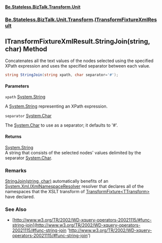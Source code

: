 #### [Be.Stateless.BizTalk.Transform.Unit](README.md 'README')
### [Be.Stateless.BizTalk.Unit.Transform](Be.Stateless.BizTalk.Unit.Transform.md 'Be.Stateless.BizTalk.Unit.Transform').[ITransformFixtureXmlResult](ITransformFixtureXmlResult.md 'Be.Stateless.BizTalk.Unit.Transform.ITransformFixtureXmlResult')

## ITransformFixtureXmlResult.StringJoin(string, char) Method

Concatenates all the text values of the nodes selected using the specified XPath expression and uses the specified
separator between each value.

```csharp
string StringJoin(string xpath, char separator='#');
```
#### Parameters

<a name='Be.Stateless.BizTalk.Unit.Transform.ITransformFixtureXmlResult.StringJoin(string,char).xpath'></a>

`xpath` [System.String](https://docs.microsoft.com/en-us/dotnet/api/System.String 'System.String')

A [System.String](https://docs.microsoft.com/en-us/dotnet/api/System.String 'System.String') representing an XPath expression.

<a name='Be.Stateless.BizTalk.Unit.Transform.ITransformFixtureXmlResult.StringJoin(string,char).separator'></a>

`separator` [System.Char](https://docs.microsoft.com/en-us/dotnet/api/System.Char 'System.Char')

The [System.Char](https://docs.microsoft.com/en-us/dotnet/api/System.Char 'System.Char') to use as a separator; it defaults to '#'.

#### Returns
[System.String](https://docs.microsoft.com/en-us/dotnet/api/System.String 'System.String')  
A string that consists of the selected nodes' values delimited by the separator [System.Char](https://docs.microsoft.com/en-us/dotnet/api/System.Char 'System.Char').

### Remarks
[StringJoin(string, char)](ITransformFixtureXmlResult.StringJoin(string,char).md 'Be.Stateless.BizTalk.Unit.Transform.ITransformFixtureXmlResult.StringJoin(string, char)') automatically benefits of an [System.Xml.IXmlNamespaceResolver](https://docs.microsoft.com/en-us/dotnet/api/System.Xml.IXmlNamespaceResolver 'System.Xml.IXmlNamespaceResolver')
            resolver that declares all of the namespaces that the XSLT transform of [TransformFixture&lt;TTransform&gt;](TransformFixture_TTransform_.md 'Be.Stateless.BizTalk.Unit.Transform.TransformFixture<TTransform>') have
            declared.

### See Also
- [http://www.w3.org/TR/2002/WD-xquery-operators-20021115/#func-string-join](http://www.w3.org/TR/2002/WD-xquery-operators-20021115/#func-string-join 'http://www.w3.org/TR/2002/WD-xquery-operators-20021115/#func-string-join')